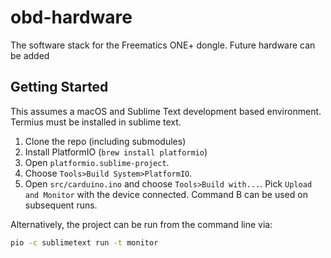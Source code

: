 # obd-hardware
The software stack for the Freematics ONE+ dongle. Future hardware can be added


## Getting Started
This assumes a macOS and Sublime Text development based environment. Termius must be installed in sublime text.

1. Clone the repo (including submodules)
2. Install  PlatformIO (`brew install platformio`)
3. Open `platformio.sublime-project`.
4. Choose `Tools>Build System>PlatformIO`.
5. Open `src/carduino.ino` and choose `Tools>Build with...`. Pick `Upload and Monitor` with the device connected. Command B can be used on subsequent runs.

Alternatively, the project can be run from the command line via:
```bash
pio -c sublimetext run -t monitor
```
